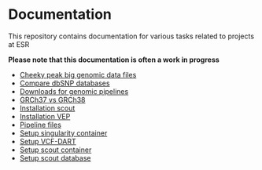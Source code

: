 # Documentation

This repository contains documentation for various tasks related to projects at ESR

**Please note that this documentation is often a work in progress**

- [Cheeky peak big genomic data files](cheeky_peek_big_genomic_data_files)
- [Compare dbSNP databases](compare_dbSNP_databases)
- [Downloads for genomic pipelines](downloads_for_genomics_pipeline)
- [GRCh37 vs GRCh38](grch37_vs_grch38)
- [Installation scout](installation_scout)
- [Installation VEP](installation_vep)
- [Pipeline files](pipeline_files)
- [Setup singularity container](setup-singularityContainer)
- [Setup VCF-DART](setup_VCF-DART)
- [Setup scout container](setup_scoutContainer)
- [Setup scout database](setup_scoutDatabase)
